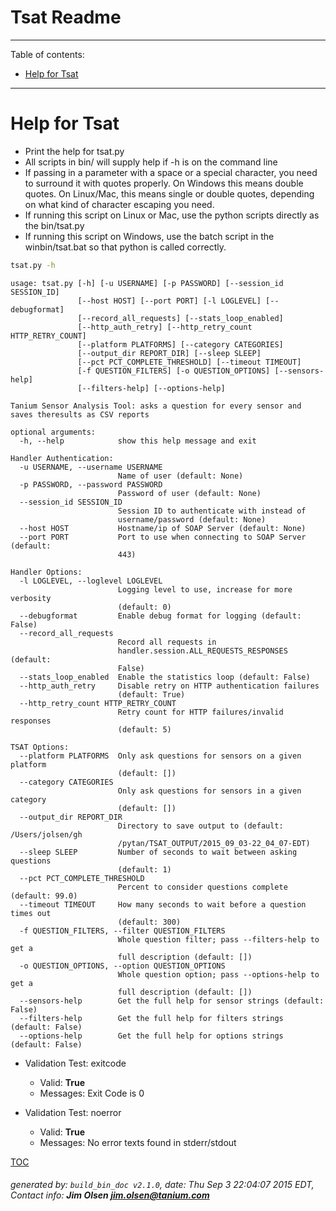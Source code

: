 Tsat Readme
===========================

---------------------------
<a name='toc'>Table of contents:</a>

  * [Help for Tsat](#user-content-help-for-tsat)

---------------------------

# Help for Tsat

  * Print the help for tsat.py
  * All scripts in bin/ will supply help if -h is on the command line
  * If passing in a parameter with a space or a special character, you need to surround it with quotes properly. On Windows this means double quotes. On Linux/Mac, this means single or double quotes, depending on what kind of character escaping you need.
  * If running this script on Linux or Mac, use the python scripts directly as the bin/tsat.py
  * If running this script on Windows, use the batch script in the winbin/tsat.bat so that python is called correctly.

```bash
tsat.py -h
```

```
usage: tsat.py [-h] [-u USERNAME] [-p PASSWORD] [--session_id SESSION_ID]
               [--host HOST] [--port PORT] [-l LOGLEVEL] [--debugformat]
               [--record_all_requests] [--stats_loop_enabled]
               [--http_auth_retry] [--http_retry_count HTTP_RETRY_COUNT]
               [--platform PLATFORMS] [--category CATEGORIES]
               [--output_dir REPORT_DIR] [--sleep SLEEP]
               [--pct PCT_COMPLETE_THRESHOLD] [--timeout TIMEOUT]
               [-f QUESTION_FILTERS] [-o QUESTION_OPTIONS] [--sensors-help]
               [--filters-help] [--options-help]

Tanium Sensor Analysis Tool: asks a question for every sensor and saves theresults as CSV reports

optional arguments:
  -h, --help            show this help message and exit

Handler Authentication:
  -u USERNAME, --username USERNAME
                        Name of user (default: None)
  -p PASSWORD, --password PASSWORD
                        Password of user (default: None)
  --session_id SESSION_ID
                        Session ID to authenticate with instead of
                        username/password (default: None)
  --host HOST           Hostname/ip of SOAP Server (default: None)
  --port PORT           Port to use when connecting to SOAP Server (default:
                        443)

Handler Options:
  -l LOGLEVEL, --loglevel LOGLEVEL
                        Logging level to use, increase for more verbosity
                        (default: 0)
  --debugformat         Enable debug format for logging (default: False)
  --record_all_requests
                        Record all requests in
                        handler.session.ALL_REQUESTS_RESPONSES (default:
                        False)
  --stats_loop_enabled  Enable the statistics loop (default: False)
  --http_auth_retry     Disable retry on HTTP authentication failures
                        (default: True)
  --http_retry_count HTTP_RETRY_COUNT
                        Retry count for HTTP failures/invalid responses
                        (default: 5)

TSAT Options:
  --platform PLATFORMS  Only ask questions for sensors on a given platform
                        (default: [])
  --category CATEGORIES
                        Only ask questions for sensors in a given category
                        (default: [])
  --output_dir REPORT_DIR
                        Directory to save output to (default: /Users/jolsen/gh
                        /pytan/TSAT_OUTPUT/2015_09_03-22_04_07-EDT)
  --sleep SLEEP         Number of seconds to wait between asking questions
                        (default: 1)
  --pct PCT_COMPLETE_THRESHOLD
                        Percent to consider questions complete (default: 99.0)
  --timeout TIMEOUT     How many seconds to wait before a question times out
                        (default: 300)
  -f QUESTION_FILTERS, --filter QUESTION_FILTERS
                        Whole question filter; pass --filters-help to get a
                        full description (default: [])
  -o QUESTION_OPTIONS, --option QUESTION_OPTIONS
                        Whole question option; pass --options-help to get a
                        full description (default: [])
  --sensors-help        Get the full help for sensor strings (default: False)
  --filters-help        Get the full help for filters strings (default: False)
  --options-help        Get the full help for options strings (default: False)
```

  * Validation Test: exitcode
    * Valid: **True**
    * Messages: Exit Code is 0

  * Validation Test: noerror
    * Valid: **True**
    * Messages: No error texts found in stderr/stdout



[TOC](#user-content-toc)


###### generated by: `build_bin_doc v2.1.0`, date: Thu Sep  3 22:04:07 2015 EDT, Contact info: **Jim Olsen <jim.olsen@tanium.com>**